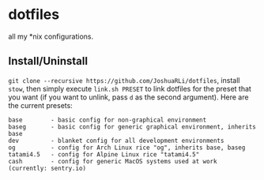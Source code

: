 # dotfiles

all my *nix configurations.


## Install/Uninstall

`git clone --recursive https://github.com/JoshuaRLi/dotfiles`, install `stow`, then simply execute `link.sh PRESET` to link dotfiles for the preset that you want (if you want to unlink, pass `d` as the second argument). Here are the current presets:

```
base        - basic config for non-graphical environment
baseg       - basic config for generic graphical environment, inherits base
dev         - blanket config for all development environments
og          - config for Arch Linux rice "og", inherits base, baseg
tatami4.5   - config for Alpine Linux rice "tatami4.5"
cash        - config for generic MacOS systems used at work (currently: sentry.io)
```
